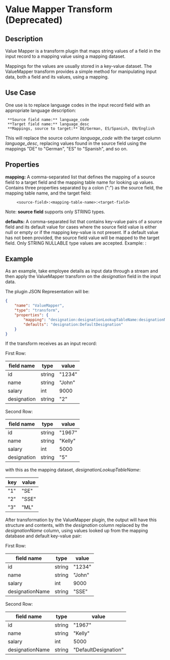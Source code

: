 # Value Mapper Transform (Deprecated)


Description
-----------
Value Mapper is a transform plugin that maps string values of a field in the input record
to a mapping value using a mapping dataset.

Mappings for the values are usually stored in a key-value dataset. The ValueMapper transform
provides a simple method for manipulating input data, both a field and its values, using a mapping.


Use Case
--------
One use is to replace language codes in the input record field with an
appropriate language description:

     **Source field name:** language_code
     **Target field name:** language_desc
     **Mappings, source to target:** DE/German, ES/Spanish, EN/English

This will replace the source column *language_code* with the target column
*language_desc*, replacing values found in the source field using the mappings
"DE" to "German", "ES" to "Spanish", and so on.


Properties
----------
**mapping:** A comma-separated list that defines the mapping of a source
field to a target field and the mapping table name for looking up values.
Contains three properties separated by a colon (":") as the source field, the
mapping table name, and the target field:

         <source-field>:<mapping-table-name>:<target-field>

Note: **source field** supports only STRING types.

**defaults:** A comma-separated list that contains key-value pairs of a
source field and its default value for cases where the source field
value is either null or empty or if the mapping key-value is not present. If
a default value has not been provided, the source field value will be
mapped to the target field. Only STRING NULLABLE type values are accepted.
Example: <source field>:<defaultValue>


Example
-------
As an example, take employee details as input data through a stream and then apply
the ValueMapper transform on the *designation* field in the input data.

The plugin JSON Representation will be:

```json
{
    "name": "ValueMapper",
    "type": "transform",
    "properties": {
        "mapping": "designation:designationLookupTableName:designationName",
        "defaults": "designation:DefaultDesignation"
    }
}
```


If the transform receives as an input record:

First Row:

| field name | type                | value                |
| ---------- | ------------------- | -------------------- |
| id         | string              | "1234"               |
| name       | string              | "John"               |
| salary     | int                 | 9000                 |
| designation| string              | "2"                  |

Second Row:

| field name | type                | value                |
| ---------- | ------------------- | -------------------- |
| id         | string              | "1967"               |
| name       | string              | "Kelly"              |
| salary     | int                 | 5000                 |
| designation| string              | "5"                  |

with this as the mapping dataset, *designationLookupTableName*:

| key       | value    |
| --------- | -------- |
| "1"       | "SE"     |
| "2"       | "SSE"    |
| "3"       | "ML"     |


After transformation by the ValueMapper plugin, the output will have this structure and contents, with the
*designation* column replaced by the *designationName* column, using values looked up from the
mapping database and default key-value pair:

First Row:

| field name      | type                | value           |
| --------------- | ------------------- | --------------- |
| id              | string              | "1234"          |
| name            | string              | "John"          |
| salary          | int                 | 9000            |
| designationName | string              | "SSE"           |

Second Row:

| field name      | type                | value               |
| --------------- | ------------------- | ------------------- |
| id              | string              | "1967"              |
| name            | string              | "Kelly"             |
| salary          | int                 | 5000                |
| designationName | string              | "DefaultDesignation"|
